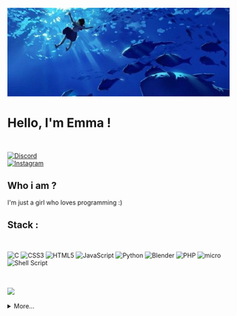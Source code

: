 <p align = "center">
    <img src = img/seabanner.jpg />
</p>

<h1>Hello, I'm Emma !</h1>
<br>

[![Discord](https://img.shields.io/badge/Discord-%237289DA.svg?logo=discord&logoColor=white)](https://discord.gg/Limsel) <br> [![Instagram](https://img.shields.io/badge/Instagram-%23E4405F.svg?logo=Instagram&logoColor=white)](https://instagram.com/macaremmaa)
<h2> Who i am ?</h2>
  
I'm just a girl who loves programming :)

<h2> Stack :</h2>
<br> 

![C](https://img.shields.io/badge/c-%2300599C.svg?style=for-the-badge&logo=c&logoColor=white) ![CSS3](https://img.shields.io/badge/css3-%231572B6.svg?style=for-the-badge&logo=css3&logoColor=white) ![HTML5](https://img.shields.io/badge/html5-%23E34F26.svg?style=for-the-badge&logo=html5&logoColor=white) ![JavaScript](https://img.shields.io/badge/javascript-%23323330.svg?style=for-the-badge&logo=javascript&logoColor=%23F7DF1E) ![Python](https://img.shields.io/badge/python-3670A0?style=for-the-badge&logo=python&logoColor=ffdd54) ![Blender](https://img.shields.io/badge/blender-%23F5792A.svg?style=for-the-badge&logo=blender&logoColor=white) ![PHP](https://img.shields.io/badge/PHP-777BB4?style=for-the-badge&logo=php&logoColor=white) ![micro](https://img.shields.io/badge/micro:bit-00ED00?style=for-the-badge&logo=micro:bit&logoColor=white) ![Shell Script](https://img.shields.io/badge/shell_script-%23121011.svg?style=for-the-badge&logo=gnu-bash&logoColor=white)

<br><br>
![](https://github-readme-streak-stats.herokuapp.com/?user=EmmaFrx&theme=dark&hide_border=true)<br/>
<details>
  <summary>More...</summary>
   <img src='https://randommeme-five.vercel.app/' style="height: 400px;"/>
</details>
